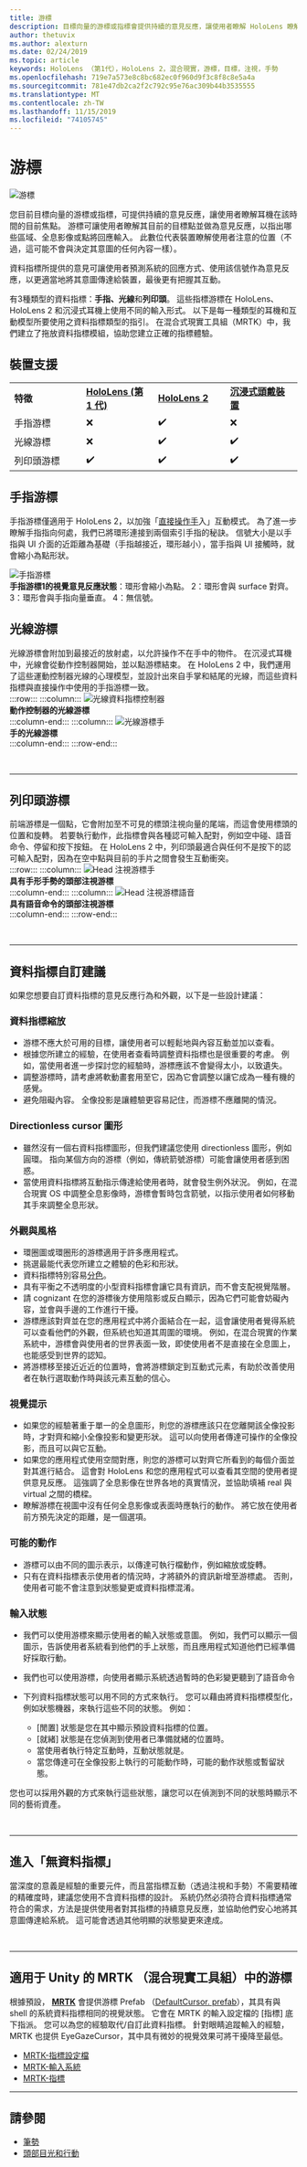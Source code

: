 ```yaml
---
title: 游標
description: 目標向量的游標或指標會提供持續的意見反應，讓使用者瞭解 HoloLens 瞭解其意圖。
author: thetuvix
ms.author: alexturn
ms.date: 02/24/2019
ms.topic: article
keywords: HoloLens （第1代），HoloLens 2，混合現實，游標，目標，注視，手勢
ms.openlocfilehash: 719e7a573e8c8bc682ec0f960d9f3c8f8c8e5a4a
ms.sourcegitcommit: 781e47db2ca2f2c792c95e76ac309b44b3535555
ms.translationtype: MT
ms.contentlocale: zh-TW
ms.lasthandoff: 11/15/2019
ms.locfileid: "74105745"
---
```

# <a name="cursors"></a>游標

![游標](images/UX/UX_Hero_Cursor.jpg)

您目前目標向量的游標或指標，可提供持續的意見反應，讓使用者瞭解耳機在該時間的目前焦點。 游標可讓使用者瞭解其目前的目標點並做為意見反應，以指出哪些區域、全息影像或點將回應輸入。 此數位代表裝置瞭解使用者注意的位置（不過，這可能不會與決定其意圖的任何內容一樣）。

資料指標所提供的意見可讓使用者預測系統的回應方式、使用該信號作為意見反應，以更適當地將其意圖傳達給裝置，最後更有把握其互動。

有3種類型的資料指標：**手指、光線**和**列印頭**。 這些指標游標在 HoloLens、HoloLens 2 和沉浸式耳機上使用不同的輸入形式。 以下是每一種類型的耳機和互動模型所要使用之資料指標類型的指引。 在混合式現實工具組（MRTK）中，我們建立了拖放資料指標模組，協助您建立正確的指標體驗。


## <a name="device-support"></a>裝置支援

<table>
    <colgroup>
    <col width="25%" />
    <col width="25%" />
    <col width="25%" />
    <col width="25%" />
    </colgroup>
    <tr>
        <td><strong>特徵</strong></td>
        <td><a href="hololens-hardware-details.md"><strong>HoloLens (第 1 代)</strong></a></td>
        <td><a href="https://docs.microsoft.com/hololens/hololens2-hardware"><strong>HoloLens 2</strong></td>
        <td><a href="immersive-headset-hardware-details.md"><strong>沉浸式頭戴裝置</strong></a></td>
    </tr>
     <tr>
        <td>手指游標</td>
        <td>❌</td>
        <td>✔️</td>
        <td>❌</td>
    </tr>
     <tr>
        <td>光線游標</td>
        <td>❌</td>
        <td>✔️</td>
        <td>✔️</td>
    </tr>
    <tr>
        <td>列印頭游標</td>
        <td>✔️</td>
        <td>✔️</td>
        <td>✔️</td>
    </tr>
</table>

## <a name="finger-cursor"></a>手指游標
手指游標僅適用于 HoloLens 2，以加強「[直接操作手](direct-manipulation.md)入」互動模式。 為了進一步瞭解手指指向何處，我們已將環形連接到兩個索引手指的秘訣。 信號大小是以手指與 UI 介面的近距離為基礎（手指越接近，環形越小），當手指與 UI 接觸時，就會縮小為點形狀。 <br>

![手指游標](images/finger-cursor.png)<br>
**手指游標1的視覺意見反應狀態**：環形會縮小為點。 2：環形會與 surface 對齊。 3：環形會與手指向量垂直。 4：無信號。

## <a name="ray-cursor"></a>光線游標
光線游標會附加到最接近的放射處，以允許操作不在手中的物件。 在沉浸式耳機中，光線會從動作控制器開始，並以點游標結束。 在 HoloLens 2 中，我們運用了這些運動控制器光線的心理模型，並設計出來自手掌和結尾的光線，而這些資料指標與直接操作中使用的手指游標一致。 <br>
:::row:::
    :::column:::
        ![光線資料指標控制器](images/ray-cursor-controller.png)<br>
        **動作控制器的光線游標**<br>
    :::column-end:::
    :::column:::
        ![光線游標手](images/ray-cursor-hand.png)<br>
        **手的光線游標**<br>
    :::column-end:::
:::row-end:::

<br>

---


## <a name="head-gaze-cursor"></a>列印頭游標
前端游標是一個點，它會附加至不可見的標頭注視向量的尾端，而這會使用標頭的位置和旋轉。 若要執行動作，此指標會與各種認可輸入配對，例如空中碰、語音命令、停留和按下按鈕。 在 HoloLens 2 中，列印頭最適合與任何不是按下的認可輸入配對，因為在空中點與目前的手片之間會發生互動衝突。 <br>
:::row:::
    :::column:::
        ![Head 注視游標手](images/head-gaze-cursor-hand.png)<br>
        **具有手形手勢的頭部注視游標**<br>
    :::column-end:::
    :::column:::
        ![Head 注視游標語音](images/head-gaze-cursor-voice.png)<br>
        **具有語音命令的頭部注視游標**<br>
    :::column-end:::
:::row-end:::

<br>

---


## <a name="cursor-customization-recommendations"></a>資料指標自訂建議
如果您想要自訂資料指標的意見反應行為和外觀，以下是一些設計建議：

### <a name="cursor-scale"></a>資料指標縮放
* 游標不應大於可用的目標，讓使用者可以輕鬆地與內容互動並加以查看。
* 根據您所建立的經驗，在使用者查看時調整資料指標也是很重要的考慮。 例如，當使用者進一步探討您的經驗時，游標應該不會變得太小，以致遺失。
* 調整游標時，請考慮將軟動畫套用至它，因為它會調整以讓它成為一種有機的感覺。
* 避免阻礙內容。 全像投影是讓體驗更容易記住，而游標不應離開的情況。

### <a name="directionless-cursor-shape"></a>Directionless cursor 圖形
* 雖然沒有一個右資料指標圖形，但我們建議您使用 directionless 圖形，例如圓環。 指向某個方向的游標（例如，傳統箭號游標）可能會讓使用者感到困惑。
* 當使用資料指標將互動指示傳達給使用者時，就會發生例外狀況。 例如，在混合現實 OS 中調整全息影像時，游標會暫時包含箭號，以指示使用者如何移動其手來調整全息形狀。

### <a name="look-and-feel"></a>外觀與風格
* 環圈圖或環圈形的游標適用于許多應用程式。
* 挑選最能代表您所建立之體驗的色彩和形狀。
* 資料指標特別容易[分色](hologram-stability.md#color-separation)。
* 具有平衡之不透明度的小型資料指標會讓它具有資訊，而不會支配視覺階層。
* 請 cognizant 在您的游標後方使用陰影或反白顯示，因為它們可能會妨礙內容，並會與手邊的工作進行干擾。
* 游標應該對齊並在您的應用程式中將介面結合在一起，這會讓使用者覺得系統可以查看他們的外觀，但系統也知道其周圍的環境。 例如，在混合現實的作業系統中，游標會與使用者的世界表面一致，即使使用者不是直接在全息圖上，也能感受到世界的認知。
* 將游標移至接近近近的位置時，會將游標鎖定到互動式元素，有助於改善使用者在執行選取動作時與該元素互動的信心。

### <a name="visual-cues"></a>視覺提示
* 如果您的經驗著重于單一的全息圖形，則您的游標應該只在您離開該全像投影時，才對齊和縮小全像投影和變更形狀。 這可以向使用者傳達可操作的全像投影，而且可以與它互動。
* 如果您的應用程式使用空間對應，則您的游標可以對齊它所看到的每個介面並對其進行結合。 這會對 HoloLens 和您的應用程式可以查看其空間的使用者提供意見反應。 這強調了全息影像在世界各地的真實情況，並協助填補 real 與 virtual 之間的橋樑。
* 瞭解游標在視圖中沒有任何全息影像或表面時應執行的動作。 將它放在使用者前方預先決定的距離，是一個選項。

### <a name="possible-actions"></a>可能的動作
* 游標可以由不同的圖示表示，以傳達可執行檔動作，例如縮放或旋轉。
* 只有在資料指標表示使用者的情況時，才將額外的資訊新增至游標處。 否則，使用者可能不會注意到狀態變更或資料指標混淆。

### <a name="input-state"></a>輸入狀態
* 我們可以使用游標來顯示使用者的輸入狀態或意圖。 例如，我們可以顯示一個圖示，告訴使用者系統看到他們的手上狀態，而且應用程式知道他們已經準備好採取行動。
* 我們也可以使用游標，向使用者顯示系統透過暫時的色彩變更聽到了語音命令

* 下列資料指標狀態可以用不同的方式來執行。 您可以藉由將資料指標模型化，例如狀態機器，來執行這些不同的狀態。 例如：
    * [閒置] 狀態是您在其中顯示預設資料指標的位置。
    * [就緒] 狀態是在您偵測到使用者已準備就緒的位置時。
    * 當使用者執行特定互動時，互動狀態就是。
    * 當您傳達可在全像投影上執行的可能動作時，可能的動作狀態或暫留狀態。

您也可以採用外觀的方式來執行這些狀態，讓您可以在偵測到不同的狀態時顯示不同的藝術資產。

<br>

---


## <a name="going-cursor-free"></a>進入「無資料指標」
當深度的意義是經驗的重要元件，而且當指標互動（透過注視和手勢）不需要精確的精確度時，建議您使用不含資料指標的設計。 系統仍然必須符合資料指標通常符合的需求，方法是提供使用者對其指標的持續意見反應，並協助他們安心地將其意圖傳達給系統。 這可能會透過其他明顯的狀態變更來達成。

<br>

---

## <a name="cursor-in-mrtkmixed-reality-toolkit-for-unity"></a>適用于 Unity 的 MRTK （混合現實工具組）中的游標
根據預設， **[MRTK](https://github.com/Microsoft/MixedRealityToolkit-Unity)** 會提供游標 Prefab （[DefaultCursor. prefab](https://github.com/microsoft/MixedRealityToolkit-Unity/tree/mrtk_release/Assets/MixedRealityToolkit.SDK/Features/UX/Prefabs/Cursors)），其具有與 shell 的系統資料指標相同的視覺狀態。 它會在 MRTK 的輸入設定檔的 [指標] 底下指派。 您可以為您的經驗取代/自訂此資料指標。 針對眼睛追蹤輸入的經驗，MRTK 也提供 EyeGazeCursor，其中具有微妙的視覺效果可將干擾降至最低。

* [MRTK-指標設定檔](https://microsoft.github.io/MixedRealityToolkit-Unity/Documentation/MixedRealityConfigurationGuide.html#pointer-configuration)
* [MRTK-輸入系統](https://microsoft.github.io/MixedRealityToolkit-Unity/Documentation/Input/Overview.html)
* [MRTK-指標](https://microsoft.github.io/MixedRealityToolkit-Unity/Documentation/Input/Pointers.html)


---

## <a name="see-also"></a>請參閱
* [筆勢](gaze-and-commit.md#composite-gestures)
* [頭部目光和行動](gaze-and-commit.md)
